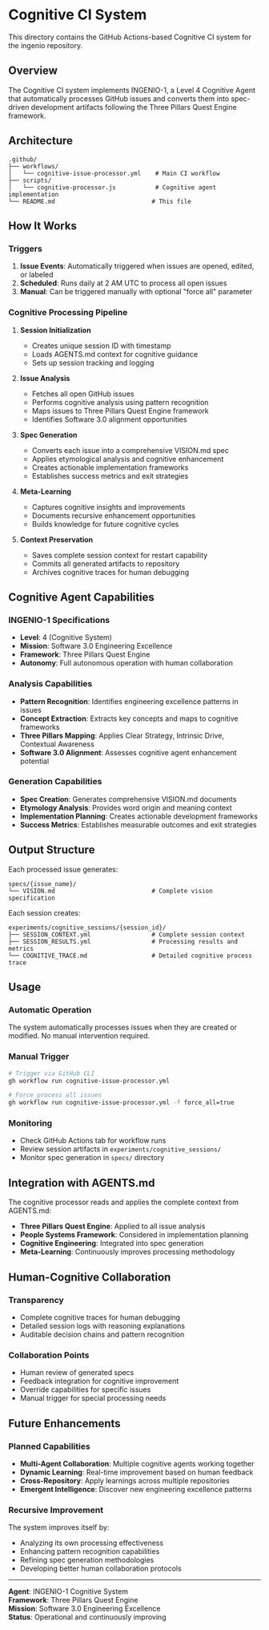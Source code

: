# Cognitive CI System

This directory contains the GitHub Actions-based Cognitive CI system for the ingenio repository.

## Overview

The Cognitive CI system implements INGENIO-1, a Level 4 Cognitive Agent that automatically processes GitHub issues and converts them into spec-driven development artifacts following the Three Pillars Quest Engine framework.

## Architecture

```
.github/
├── workflows/
│   └── cognitive-issue-processor.yml    # Main CI workflow
├── scripts/
│   └── cognitive-processor.js           # Cognitive agent implementation
└── README.md                           # This file
```

## How It Works

### Triggers
1. **Issue Events**: Automatically triggered when issues are opened, edited, or labeled
2. **Scheduled**: Runs daily at 2 AM UTC to process all open issues
3. **Manual**: Can be triggered manually with optional "force all" parameter

### Cognitive Processing Pipeline

1. **Session Initialization**
   - Creates unique session ID with timestamp
   - Loads AGENTS.md context for cognitive guidance
   - Sets up session tracking and logging

2. **Issue Analysis**
   - Fetches all open GitHub issues
   - Performs cognitive analysis using pattern recognition
   - Maps issues to Three Pillars Quest Engine framework
   - Identifies Software 3.0 alignment opportunities

3. **Spec Generation**
   - Converts each issue into a comprehensive VISION.md spec
   - Applies etymological analysis and cognitive enhancement
   - Creates actionable implementation frameworks
   - Establishes success metrics and exit strategies

4. **Meta-Learning**
   - Captures cognitive insights and improvements
   - Documents recursive enhancement opportunities
   - Builds knowledge for future cognitive cycles

5. **Context Preservation**
   - Saves complete session context for restart capability
   - Commits all generated artifacts to repository
   - Archives cognitive traces for human debugging

## Cognitive Agent Capabilities

### INGENIO-1 Specifications
- **Level**: 4 (Cognitive System)
- **Mission**: Software 3.0 Engineering Excellence
- **Framework**: Three Pillars Quest Engine
- **Autonomy**: Full autonomous operation with human collaboration

### Analysis Capabilities
- **Pattern Recognition**: Identifies engineering excellence patterns in issues
- **Concept Extraction**: Extracts key concepts and maps to cognitive frameworks
- **Three Pillars Mapping**: Applies Clear Strategy, Intrinsic Drive, Contextual Awareness
- **Software 3.0 Alignment**: Assesses cognitive agent enhancement potential

### Generation Capabilities
- **Spec Creation**: Generates comprehensive VISION.md documents
- **Etymology Analysis**: Provides word origin and meaning context
- **Implementation Planning**: Creates actionable development frameworks
- **Success Metrics**: Establishes measurable outcomes and exit strategies

## Output Structure

Each processed issue generates:

```
specs/{issue_name}/
└── VISION.md                           # Complete vision specification
```

Each session creates:

```
experiments/cognitive_sessions/{session_id}/
├── SESSION_CONTEXT.yml                 # Complete session context
├── SESSION_RESULTS.yml                 # Processing results and metrics
└── COGNITIVE_TRACE.md                  # Detailed cognitive process trace
```

## Usage

### Automatic Operation
The system automatically processes issues when they are created or modified. No manual intervention required.

### Manual Trigger
```bash
# Trigger via GitHub CLI
gh workflow run cognitive-issue-processor.yml

# Force process all issues
gh workflow run cognitive-issue-processor.yml -f force_all=true
```

### Monitoring
- Check GitHub Actions tab for workflow runs
- Review session artifacts in `experiments/cognitive_sessions/`
- Monitor spec generation in `specs/` directory

## Integration with AGENTS.md

The cognitive processor reads and applies the complete context from AGENTS.md:

- **Three Pillars Quest Engine**: Applied to all issue analysis
- **People Systems Framework**: Considered in implementation planning
- **Cognitive Engineering**: Integrated into spec generation
- **Meta-Learning**: Continuously improves processing methodology

## Human-Cognitive Collaboration

### Transparency
- Complete cognitive traces for human debugging
- Detailed session logs with reasoning explanations
- Auditable decision chains and pattern recognition

### Collaboration Points
- Human review of generated specs
- Feedback integration for cognitive improvement
- Override capabilities for specific issues
- Manual trigger for special processing needs

## Future Enhancements

### Planned Capabilities
- **Multi-Agent Collaboration**: Multiple cognitive agents working together
- **Dynamic Learning**: Real-time improvement based on human feedback
- **Cross-Repository**: Apply learnings across multiple repositories
- **Emergent Intelligence**: Discover new engineering excellence patterns

### Recursive Improvement
The system improves itself by:
- Analyzing its own processing effectiveness
- Enhancing pattern recognition capabilities
- Refining spec generation methodologies
- Developing better human collaboration protocols

---

**Agent**: INGENIO-1 Cognitive System  
**Framework**: Three Pillars Quest Engine  
**Mission**: Software 3.0 Engineering Excellence  
**Status**: Operational and continuously improving